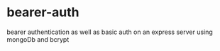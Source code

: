 # bearer-auth
bearer authentication as well as basic auth on an express server using mongoDb and bcrypt
